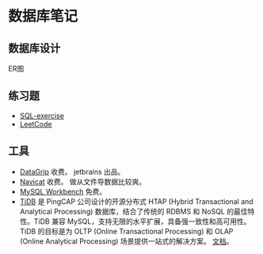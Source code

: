 # 数据库笔记
## 数据库设计
ER图

## 练习题
* [SQL-exercise](https://github.com/XD-DENG/SQL-exercise)
* [LeetCode](https://leetcode-cn.com/problemset/database/)

## 工具
* [DataGrip](https://www.jetbrains.com/datagrip/) 收费。 jetbrains 出品。
* [Navicat](https://navicat.com/) 收费。 做从文件导数据比较爽。
* [MySQL Workbench](https://www.mysql.com/products/workbench/) 免费。
* [TiDB](https://pingcap.com/) 是 PingCAP 公司设计的开源分布式 HTAP (Hybrid Transactional and Analytical Processing) 数据库，结合了传统的 RDBMS 和 NoSQL 的最佳特性。TiDB 兼容 MySQL，支持无限的水平扩展，具备强一致性和高可用性。TiDB 的目标是为 OLTP (Online Transactional Processing) 和 OLAP (Online Analytical Processing) 场景提供一站式的解决方案。 [文档](https://pingcap.com/docs-cn/)。

